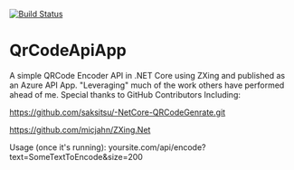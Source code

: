 [![Build Status](https://joelbyford.visualstudio.com/QrCodeApiApp/_apis/build/status/niematron.QrCodeApiApp?branchName=master)](https://joelbyford.visualstudio.com/QrCodeApiApp/_build/latest?definitionId=6&branchName=master)

# QrCodeApiApp
A simple QRCode Encoder API in .NET Core using ZXing and published as an Azure API App.  "Leveraging" much of the work others have performed ahead of me.  Special thanks to GitHub Contributors Including:

https://github.com/saksitsu/-NetCore-QRCodeGenrate.git

https://github.com/micjahn/ZXing.Net

Usage (once it's running):  yoursite.com/api/encode?text=SomeTextToEncode&size=200
